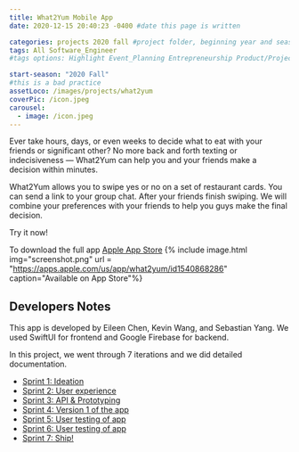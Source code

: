```yaml
---
title: What2Yum Mobile App
date: 2020-12-15 20:40:23 -0400 #date this page is written

categories: projects 2020 fall #project folder, beginning year and season
tags: All Software_Engineer
#tags options: Highlight Event_Planning Entrepreneurship Product/Project_Management Game_Design Marketing Negotiation  Web_Design

start-season: "2020 Fall"
#this is a bad practice
assetLoco: /images/projects/what2yum
coverPic: /icon.jpeg
carousel:
  - image: /icon.jpeg
---
```


Ever take hours, days, or even weeks to decide what to eat with your friends or significant other? No more back and forth texting or indecisiveness — What2Yum can help you and your friends make a decision within minutes.

What2Yum allows you to swipe yes or no on a set of restaurant cards. You can send a link to your group chat. After your friends finish swiping. We will combine your preferences with your friends to help you guys make the final decision.

Try it now!

To download the full app [Apple App Store](https://apps.apple.com/us/app/what2yum/id1540868286)
{% include image.html img="screenshot.png"  url = "https://apps.apple.com/us/app/what2yum/id1540868286" caption="Available on App Store"%}

## Developers Notes

This app is developed by Eileen Chen, Kevin Wang, and Sebastian Yang. We used SwiftUI for frontend and Google Firebase for backend. 

In this project, we went through 7 iterations and we did detailed documentation.

- [Sprint 1: Ideation](/images/projects/what2yum/Sprint1.pdf)
- [Sprint 2: User experience](/images/projects/what2yum/Sprint2.pdf)
- [Sprint 3: API & Prototyping](/images/projects/what2yum/Sprint3.pdf)
- [Sprint 4: Version 1 of the app](/images/projects/what2yum/Sprint4.pdf)
- [Sprint 5: User testing of app](/images/projects/what2yum/Sprint5.pdf)
- [Sprint 6: User testing of app](/images/projects/what2yum/Sprint6.pdf)
- [Sprint 7: Ship!](https://apps.apple.com/us/app/what2yum/id1540868286)

